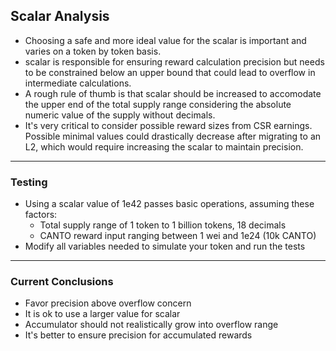 ## Scalar Analysis
- Choosing a safe and more ideal value for the scalar is important and varies on a token by token basis.
- scalar is responsible for ensuring reward calculation precision but needs to be constrained below an upper bound that could lead to overflow in intermediate calculations.
- A rough rule of thumb is that scalar should be increased to accomodate the upper end of the total supply range considering the absolute numeric value of the supply without decimals. 
- It's very critical to consider possible reward sizes from CSR earnings. Possible minimal  values could drastically decrease after migrating to an L2, which would require increasing the scalar to maintain precision.

---
### Testing 
- Using a scalar value of 1e42 passes basic operations, assuming these factors:
    - Total supply range of 1 token to 1 billion tokens, 18 decimals
    - CANTO reward input ranging between 1 wei and 1e24 (10k CANTO)
- Modify all variables needed to simulate your token and run the tests

---
### Current Conclusions
- Favor precision above overflow concern 
- It is ok to use a larger value for scalar
- Accumulator should not realistically grow into overflow range
- It's better to ensure precision for accumulated rewards